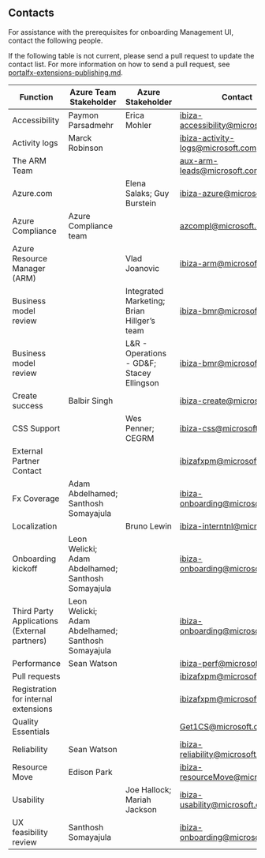 <a name="contacts"></a>
## Contacts
   
For assistance with the prerequisites for onboarding Management UI, contact the following people.  

If the following table is not current, please send a pull request to update the contact list. For more information on how to send a pull request, see [portalfx-extensions-publishing.md](portalfx-extensions-publishing.md).

| Function                                      | Azure Team Stakeholder   | Azure  Stakeholder                       | Contact                                                             |
| ------------------------------|--------------- | -----------------------------------------  | ----------------------------------------------------------------------------- |
| Accessibility	                                | Paymon Parsadmehr | Erica Mohler            |  <a href="mailto:ibiza-accessibility@microsoft.com?subject=Accessibility">ibiza-accessibility@microsoft.com</a> |
| Activity logs	                                | Marck Robinson    |                         | [ibiza-activity-logs@microsoft.com](mailto:ibiza-activity-logs@microsoft.com)  |
| The ARM Team                                  |     |                                       | [aux-arm-leads@microsoft.com](mailto:aux-arm-leads@microsoft.com)  |
| Azure.com	                                    | | Elena Salaks; Guy Burstein                 | [ibiza-azure@microsoft.com](mailto:ibiza-azure@microsoft.com)  |
| Azure Compliance                              | Azure Compliance team  |                    | [azcompl@microsoft.com](mailto:azcompl@microsoft.com)  |
| Azure Resource Manager (ARM)                  | | Vlad Joanovic                              | [ibiza-arm@microsoft.com](mailto:ibiza-arm@microsoft.com)  |
| Business model review                         | | Integrated Marketing; Brian Hillger’s team | [ibiza-bmr@microsoft.com](mailto:ibiza-bmr@microsoft.com)  |
| Business model review                         | | L&R - Operations - GD\&F; Stacey Ellingson | [ibiza-bmr@microsoft.com](mailto:ibiza-bmr@microsoft.com)  |
| Create success                                | Balbir Singh    |                           | [ibiza-create@microsoft.com](mailto:ibiza-create@microsoft.com)  |
| CSS Support                                   | | Wes Penner; CEGRM                          | [ibiza-css@microsoft.com](mailto:ibiza-css@microsoft.com)  |
| External Partner Contact         |              |                                            | [ibizafxpm@microsoft.com](mailto:ibizafxpm@microsoft.com)  |
| Fx Coverage 	                                | Adam Abdelhamed;  Santhosh Somayajula      |  | [ibiza-onboarding@microsoft.com](mailto:ibiza-onboarding@microsoft.com)  |
| Localization                                  | | Bruno Lewin                                | [ibiza-interntnl@microsoft.com](mailto:ibiza-interntnl@microsoft.com)  |
| Onboarding kickoff                            | Leon Welicki; Adam Abdelhamed; Santhosh Somayajula  | | [ibiza-onboarding@microsoft.com](mailto:ibiza-onboarding@microsoft.com) |
| Third Party Applications (External partners)  | Leon Welicki; Adam Abdelhamed; Santhosh Somayajula | | [ibiza-onboarding@microsoft.com](mailto:ibiza-onboarding@microsoft.com) |
| Performance                                   | Sean Watson  |                               | [ibiza-perf@microsoft.com](mailto:ibiza-perf@microsoft.com) |
| Pull requests                   |             |                                            | [ibizafxpm@microsoft.com](mailto:ibizafxpm@microsoft.com) |
| Registration for internal extensions    |      |                                            | [ibizafxpm@microsoft.com](mailto:ibizafxpm@microsoft.com) | 
| Quality Essentials               |             |                                            | [Get1CS@microsoft.com​](mailto:Get1CS@microsoft.com) |
| Reliability                                   | Sean Watson                       |          | [ibiza-reliability@microsoft.com](mailto:ibiza-reliability@microsoft.com) |
| Resource Move                                 | Edison Park                |                | [ibiza-resourceMove@microsoft.com](mailto:ibiza-resourceMove@microsoft.com) |
| Usability	  |                                   | Joe Hallock; Mariah Jackson                | [ibiza-usability@microsoft.com](mailto:ibiza-usability@microsoft.com) |
| UX feasibility review                         | Santhosh Somayajula          |               | [ibiza-onboarding@microsoft.com](mailto:ibiza-onboarding@microsoft.com) | 